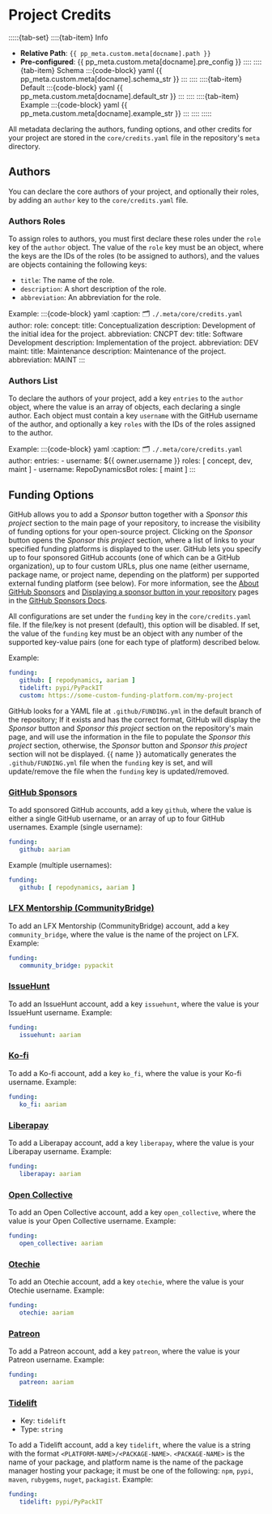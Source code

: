 # Project Credits

:::::{tab-set}
::::{tab-item} Info
- **Relative Path**: `{{ pp_meta.custom.meta[docname].path }}`
- **Pre-configured**: {{ pp_meta.custom.meta[docname].pre_config }}
::::
::::{tab-item} Schema
:::{code-block} yaml
{{ pp_meta.custom.meta[docname].schema_str }}
:::
::::
::::{tab-item} Default
:::{code-block} yaml
{{ pp_meta.custom.meta[docname].default_str }}
:::
::::
::::{tab-item} Example
:::{code-block} yaml
{{ pp_meta.custom.meta[docname].example_str }}
:::
::::
:::::

All metadata declaring the authors, funding options, and other credits for your project
are stored in the `core/credits.yaml` file in the repository's `meta` directory.


## Authors
You can declare the core authors of your project, and optionally their roles,
by adding an `author` key to the `core/credits.yaml` file.

### Authors Roles
To assign roles to authors, you must first declare these roles under the `role` key
of the `author` object. The value of the `role` key must be an object,
where the keys are the IDs of the roles (to be assigned to authors),
and the values are objects containing the following keys:
- `title`: The name of the role.
- `description`: A short description of the role.
- `abbreviation`: An abbreviation for the role.

Example:
:::{code-block} yaml
:caption: 🗂 `./.meta/core/credits.yaml`
author:
  role:
    concept:
      title: Conceptualization
      description: Development of the initial idea for the project.
      abbreviation: CNCPT
    dev:
      title: Software Development
      description: Implementation of the project.
      abbreviation: DEV
    maint:
      title: Maintenance
      description: Maintenance of the project.
      abbreviation: MAINT
:::


### Authors List
To declare the authors of your project, add a key `entries` to the `author` object,
where the value is an array of objects, each declaring a single author.
Each object must contain a key `username` with the GitHub username of the author,
and optionally a key `roles` with the IDs of the roles assigned to the author.

Example:
:::{code-block} yaml
:caption: 🗂 `./.meta/core/credits.yaml`
author:
  entries:
    - username: ${‎{ owner.username }}
      roles: [ concept, dev, maint ]
    - username: RepoDynamicsBot
      roles: [ maint ]
:::


## Funding Options
GitHub allows you to add a *Sponsor* button together with a *Sponsor this project* section
to the main page of your repository, to increase the visibility of funding options
for your open-source project. Clicking on the *Sponsor* button opens the *Sponsor this project* section,
where a list of links to your specified funding platforms is displayed to the user.
GitHub lets you specify up to four sponsored GitHub accounts (one of which can be a GitHub organization),
up to four custom URLs,
plus one name (either username, package name, or project name, depending on the platform)
per supported external funding platform (see below).
For more information, see the [About GitHub Sponsors](https://docs.github.com/en/sponsors/getting-started-with-github-sponsors/about-github-sponsors)
and [Displaying a sponsor button in your repository](https://docs.github.com/en/repositories/managing-your-repositorys-settings-and-features/customizing-your-repository/displaying-a-sponsor-button-in-your-repository)
pages in the [GitHub Sponsors Docs](https://docs.github.com/en/sponsors/receiving-sponsorships-through-github-sponsors).

All configurations are set under the `funding` key in the `core/credits.yaml` file.
If the file/key is not present (default), this option will be disabled.
If set, the value of the `funding` key must be an object with any number of
the supported key-value pairs (one for each type of platform) described below.

 Example:
```yaml
funding:
   github: [ repodynamics, aariam ]
   tidelift: pypi/PyPackIT
   custom: https://some-custom-funding-platform.com/my-project
```

GitHub looks for a YAML file at `.github/FUNDING.yml` in the default branch of the repository;
If it exists and has the correct format, GitHub will display the
*Sponsor* button and *Sponsor this project* section on the repository's main page,
and will use the information in the file to populate the *Sponsor this project* section,
otherwise, the *Sponsor* button and *Sponsor this project* section will not be displayed.
{{ name }} automatically generates the `.github/FUNDING.yml` file when the `funding` key is set,
and will update/remove the file when the `funding` key is updated/removed.


### [GitHub Sponsors](https://github.com/sponsors)

To add sponsored GitHub accounts, add a key `github`, where the value is either a single
GitHub username, or an array of up to four GitHub usernames.
Example (single username):
```yaml
funding:
   github: aariam
```
Example (multiple usernames):
```yaml
funding:
   github: [ repodynamics, aariam ]
```


### [LFX Mentorship (CommunityBridge)](https://lfx.linuxfoundation.org/tools/mentorship)

To add an LFX Mentorship (CommunityBridge) account, add a key `community_bridge`,
where the value is the name of the project on LFX.
Example:
```yaml
funding:
   community_bridge: pypackit
```


### [IssueHunt](https://issuehunt.io/)

To add an IssueHunt account, add a key `issuehunt`,
where the value is your IssueHunt username.
Example:
```yaml
funding:
   issuehunt: aariam
```


### [Ko-fi](https://ko-fi.com/)

To add a Ko-fi account, add a key `ko_fi`,
where the value is your Ko-fi username.
Example:
```yaml
funding:
   ko_fi: aariam
```


### [Liberapay](https://liberapay.com/)

To add a Liberapay account, add a key `liberapay`,
where the value is your Liberapay username.
Example:
```yaml
funding:
   liberapay: aariam
```


### [Open Collective](https://opencollective.com/)

To add an Open Collective account, add a key `open_collective`,
where the value is your Open Collective username.
Example:
```yaml
funding:
   open_collective: aariam
```


### [Otechie](https://otechie.com/)

To add an Otechie account, add a key `otechie`,
where the value is your Otechie username.
Example:
```yaml
funding:
   otechie: aariam
```


### [Patreon](https://www.patreon.com/)

To add a Patreon account, add a key `patreon`,
where the value is your Patreon username.
Example:
```yaml
funding:
   patreon: aariam
```


### [Tidelift](https://tidelift.com/)
- Key: `tidelift`
- Type: `string`

To add a Tidelift account, add a key `tidelift`,
where the value is a string with the format `<PLATFORM-NAME>/<PACKAGE-NAME>`.
`<PACKAGE-NAME>` is the name of your package, and platform name is the name of the package manager
hosting your package; it must be one of the following:
`npm`, `pypi`, `maven`, `rubygems`, `nuget`, `packagist`.
Example:
```yaml
funding:
   tidelift: pypi/PyPackIT
```
